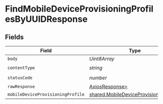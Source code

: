 # FindMobileDeviceProvisioningProfilesByUUIDResponse


## Fields

| Field                                                                                            | Type                                                                                             | Required                                                                                         | Description                                                                                      |
| ------------------------------------------------------------------------------------------------ | ------------------------------------------------------------------------------------------------ | ------------------------------------------------------------------------------------------------ | ------------------------------------------------------------------------------------------------ |
| `body`                                                                                           | *Uint8Array*                                                                                     | :heavy_minus_sign:                                                                               | N/A                                                                                              |
| `contentType`                                                                                    | *string*                                                                                         | :heavy_check_mark:                                                                               | N/A                                                                                              |
| `statusCode`                                                                                     | *number*                                                                                         | :heavy_check_mark:                                                                               | N/A                                                                                              |
| `rawResponse`                                                                                    | [AxiosResponse>](https://axios-http.com/docs/res_schema)                                         | :heavy_minus_sign:                                                                               | N/A                                                                                              |
| `mobileDeviceProvisioningProfile`                                                                | [shared.MobileDeviceProvisioningProfile](../../models/shared/mobiledeviceprovisioningprofile.md) | :heavy_minus_sign:                                                                               | OK                                                                                               |